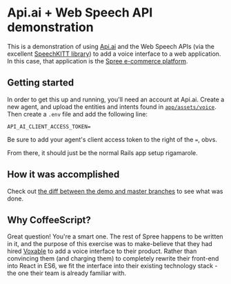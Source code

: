 # Api.ai + Web Speech API demonstration

This is a demonstration of using [Api.ai](http://api.ai) and the Web Speech APIs  (via the excellent [SpeechKITT library](https://github.com/TalAter/SpeechKITT)) to add a voice interface to a web application. In this case, that application is the [Spree e-commerce platform](https://spreecommerce.com).

## Getting started

In order to get this up and running, you'll need an account at Api.ai. Create a new agent, and upload the entities and intents found in [`app/assets/voice`](https://github.com/voxable-labs/spree-api-ai-demo/tree/demo/app/assets/voice). Then create a `.env` file and add the following line:

```text
API_AI_CLIENT_ACCESS_TOKEN=
```

Be sure to add your agent's client access token to the right of the `=`, obvs.

From there, it should just be the normal Rails app setup rigamarole.

## How it was accomplished

Check out [the diff between the demo and master branches](https://github.com/voxable-labs/spree-api-ai-demo/compare/master...demo?expand=1) to see what was done.

## Why CoffeeScript?

Great question! You're a smart one. The rest of Spree happens to be written in it, and the purpose of this exercise was to make-believe that they had hired [Voxable](http://voxable.io) to add a voice interface to their product. Rather than convincing them (and charging them) to completely rewrite their front-end into React in ES6, we fit the interface into their existing technology stack - the one their team is already familiar with.